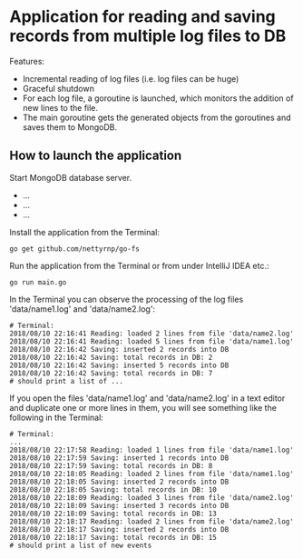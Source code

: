 # Application for reading and saving records from multiple log files to DB

Features:

* Incremental reading of log files (i.e. log files can be huge)
* Graceful shutdown
* For each log file, a goroutine is launched, which monitors the addition of new lines to the file.
* The main goroutine gets the generated objects from the goroutines and saves them to MongoDB.

## How to launch the application

Start MongoDB database server.
* ...
* ...
* ...

Install the application from the Terminal:
```shell
go get github.com/nettyrnp/go-fs
```

Run the application from the Terminal or from under IntelliJ IDEA etc.:
```shell
go run main.go
```

In the Terminal you can observe the processing of the log files 'data/name1.log' and 'data/name2.log':

```shell
# Terminal:
2018/08/10 22:16:41 Reading: loaded 2 lines from file 'data/name2.log'
2018/08/10 22:16:41 Reading: loaded 5 lines from file 'data/name1.log'
2018/08/10 22:16:42 Saving: inserted 2 records into DB
2018/08/10 22:16:42 Saving: total records in DB: 2
2018/08/10 22:16:42 Saving: inserted 5 records into DB
2018/08/10 22:16:42 Saving: total records in DB: 7
# should print a list of ...
```

If you open the files 'data/name1.log' and 'data/name2.log' in a text editor and duplicate one or more lines in them, you will see something like the following in the Terminal:

```shell
# Terminal:
...
2018/08/10 22:17:58 Reading: loaded 1 lines from file 'data/name1.log'
2018/08/10 22:17:59 Saving: inserted 1 records into DB
2018/08/10 22:17:59 Saving: total records in DB: 8
2018/08/10 22:18:05 Reading: loaded 2 lines from file 'data/name1.log'
2018/08/10 22:18:05 Saving: inserted 2 records into DB
2018/08/10 22:18:05 Saving: total records in DB: 10
2018/08/10 22:18:09 Reading: loaded 3 lines from file 'data/name2.log'
2018/08/10 22:18:09 Saving: inserted 3 records into DB
2018/08/10 22:18:09 Saving: total records in DB: 13
2018/08/10 22:18:17 Reading: loaded 2 lines from file 'data/name2.log'
2018/08/10 22:18:17 Saving: inserted 2 records into DB
2018/08/10 22:18:17 Saving: total records in DB: 15
# should print a list of new events
```
